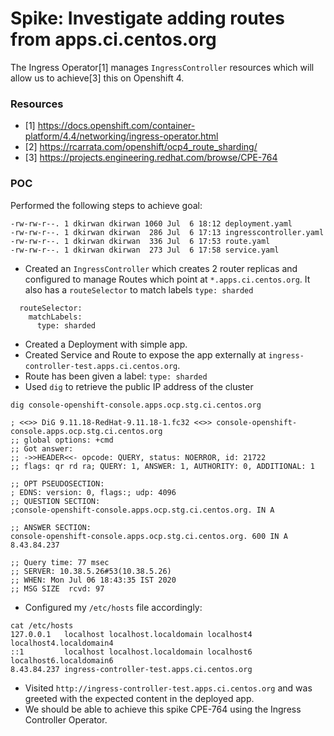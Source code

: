 # Spike: Investigate adding routes from apps.ci.centos.org
The Ingress Operator[1] manages `IngressController` resources which will allow us to achieve[3] this on Openshift 4.

### Resources
- [1] https://docs.openshift.com/container-platform/4.4/networking/ingress-operator.html
- [2] https://rcarrata.com/openshift/ocp4_route_sharding/
- [3] https://projects.engineering.redhat.com/browse/CPE-764


### POC
Performed the following steps to achieve goal:

```
-rw-rw-r--. 1 dkirwan dkirwan 1060 Jul  6 18:12 deployment.yaml
-rw-rw-r--. 1 dkirwan dkirwan  286 Jul  6 17:13 ingresscontroller.yaml
-rw-rw-r--. 1 dkirwan dkirwan  336 Jul  6 17:53 route.yaml
-rw-rw-r--. 1 dkirwan dkirwan  273 Jul  6 17:58 service.yaml
```
- Created an `IngressController` which creates 2 router replicas and configured to manage Routes which point at `*.apps.ci.centos.org`. It also has a `routeSelector` to match labels `type: sharded`
```
  routeSelector:
    matchLabels:
      type: sharded
``` 
- Created a Deployment with simple app. 
- Created Service and Route to expose the app externally at `ingress-controller-test.apps.ci.centos.org`.
- Route has been given a label: `type: sharded`
- Used `dig` to retrieve the public IP address of the cluster
```
dig console-openshift-console.apps.ocp.stg.ci.centos.org

; <<>> DiG 9.11.18-RedHat-9.11.18-1.fc32 <<>> console-openshift-console.apps.ocp.stg.ci.centos.org
;; global options: +cmd
;; Got answer:
;; ->>HEADER<<- opcode: QUERY, status: NOERROR, id: 21722
;; flags: qr rd ra; QUERY: 1, ANSWER: 1, AUTHORITY: 0, ADDITIONAL: 1

;; OPT PSEUDOSECTION:
; EDNS: version: 0, flags:; udp: 4096
;; QUESTION SECTION:
;console-openshift-console.apps.ocp.stg.ci.centos.org. IN A

;; ANSWER SECTION:
console-openshift-console.apps.ocp.stg.ci.centos.org. 600 IN A 8.43.84.237

;; Query time: 77 msec
;; SERVER: 10.38.5.26#53(10.38.5.26)
;; WHEN: Mon Jul 06 18:43:35 IST 2020
;; MSG SIZE  rcvd: 97
```
- Configured my `/etc/hosts` file accordingly:
```
cat /etc/hosts
127.0.0.1   localhost localhost.localdomain localhost4 localhost4.localdomain4
::1         localhost localhost.localdomain localhost6 localhost6.localdomain6
8.43.84.237 ingress-controller-test.apps.ci.centos.org
```
- Visited `http://ingress-controller-test.apps.ci.centos.org` and was greeted with the expected content in the deployed app.
- We should be able to achieve this spike CPE-764 using the Ingress Controller Operator.

